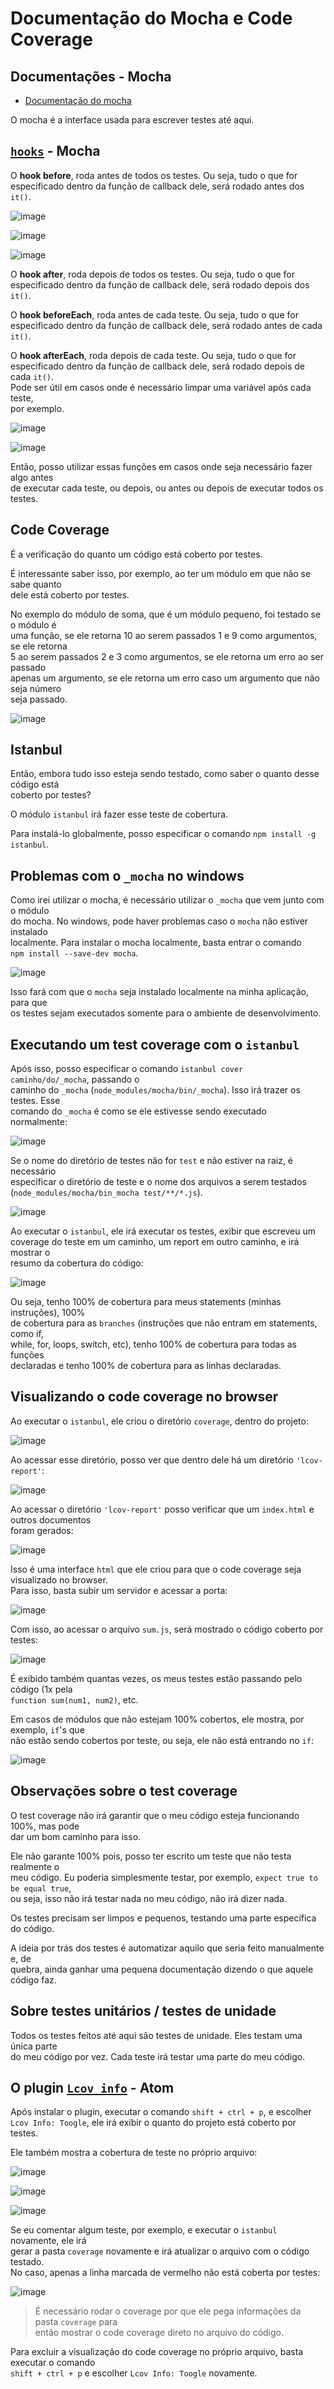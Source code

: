 # Documentação do Mocha e Code Coverage

## Documentações - Mocha 
- [Documentação do mocha](https://mochajs.org/)

O mocha é a interface usada para escrever testes até aqui.  

## [`hooks`](https://mochajs.org/#hooks) - Mocha 
O **hook before**, roda antes de todos os testes. Ou seja, tudo o que for  
especificado dentro da função de callback dele, será rodado antes dos `it()`.  

![image](https://user-images.githubusercontent.com/29297788/33521099-62b6eb6c-d7af-11e7-81a7-353e814ad303.png)

![image](https://user-images.githubusercontent.com/29297788/33521127-3c423d78-d7b0-11e7-94b7-3381e35acea8.png)

![image](https://user-images.githubusercontent.com/29297788/33521129-52fcfd6e-d7b0-11e7-9b29-82c4369fca14.png)

O **hook after**, roda depois de todos os testes. Ou seja, tudo o que for  
especificado dentro da função de callback dele, será rodado depois dos `it()`.  

O **hook beforeEach**, roda antes de cada teste. Ou seja, tudo o que for  
especificado dentro da função de callback dele, será rodado antes de cada `it()`.  

O **hook afterEach**, roda depois de cada teste. Ou seja, tudo o que for  
especificado dentro da função de callback dele, será rodado depois de cada `it()`.  
Pode ser útil em casos onde é necessário limpar uma variável após cada teste,  
por exemplo. 

![image](https://user-images.githubusercontent.com/29297788/33521136-8aea7260-d7b0-11e7-919c-7f1e1fa73f23.png)

![image](https://user-images.githubusercontent.com/29297788/33521137-901460ac-d7b0-11e7-92ad-cfcc018151c8.png)

Então, posso utilizar essas funções em casos onde seja necessário fazer algo antes  
de executar cada teste, ou depois, ou antes ou depois de executar todos os testes. 

## Code Coverage 
É a verificação do quanto um código está coberto por testes.  

É interessante saber isso, por exemplo, ao ter um módulo em que não se sabe quanto  
dele está coberto por testes.  

No exemplo do módulo de soma, que é um módulo pequeno, foi testado se o módulo é  
uma função, se ele retorna 10 ao serem passados 1 e 9 como argumentos, se ele retorna  
5 ao serem passados 2 e 3 como argumentos, se ele retorna um erro ao ser passado  
apenas um argumento, se ele retorna um erro caso um argumento que não seja número  
seja passado.  

![image](https://user-images.githubusercontent.com/29297788/33521160-7ee04048-d7b1-11e7-9259-27e7fbc769a6.png)

## Istanbul
Então, embora tudo isso esteja sendo testado, como saber o quanto desse código está  
coberto por testes? 

O módulo `istanbul` irá fazer esse teste de cobertura.  

Para instalá-lo globalmente, posso especificar o comando `npm install -g istanbul`.  

## Problemas com o `_mocha` no windows 
Como irei utilizar o mocha, é necessário utilizar o `_mocha` que vem junto com o módulo  
do mocha. No windows, pode haver problemas caso o `mocha` não estiver instalado  
localmente. Para instalar o mocha localmente, basta entrar o comando  
`npm install --save-dev mocha`.  

![image](https://user-images.githubusercontent.com/29297788/33526532-272c8a68-d82a-11e7-82c2-b846c003051b.png)

Isso fará com que o `mocha` seja instalado localmente na minha aplicação, para que  
os testes sejam executados somente para o ambiente de desenvolvimento.   

## Executando um test coverage com o `istanbul`
Após isso, posso especificar o comando `istanbul cover caminho/do/_mocha`, passando o  
caminho do `_mocha` (`node_modules/mocha/bin/_mocha`). Isso irá trazer os testes. Esse  
comando do `_mocha` é como se ele estivesse sendo executado normalmente:  

![image](https://user-images.githubusercontent.com/29297788/33526618-189ec96a-d82b-11e7-8834-d1902a49c091.png)

Se o nome do diretório de testes não for `test` e não estiver na raiz, é necessário  
especificar o diretório de teste e o nome dos arquivos a serem testados  
(`node_modules/mocha/bin_mocha test/**/*.js`).  

![image](https://user-images.githubusercontent.com/29297788/33526647-67f3b804-d82b-11e7-8af5-abf63e46c859.png)

Ao executar o `istanbul`, ele irá executar os testes, exibir que escreveu um  
coverage do teste em um caminho, um report em outro caminho, e irá mostrar o  
resumo da cobertura do código:  

![image](https://user-images.githubusercontent.com/29297788/33526668-ae923bd2-d82b-11e7-9e4b-f5bfe6ee3084.png)

Ou seja, tenho 100% de cobertura para meus statements (minhas instruções), 100%  
de cobertura para as `branches` (instruções que não entram em statements, como if,  
while, for, loops, switch, etc), tenho 100% de cobertura para todas as funções  
declaradas e tenho 100% de cobertura para as linhas declaradas.  

## Visualizando o code coverage no browser 

Ao executar o `istanbul`, ele criou o diretório `coverage`, dentro do projeto:  

![image](https://user-images.githubusercontent.com/29297788/33526720-5fa6f0c0-d82c-11e7-8d01-17d5802cd853.png)

Ao acessar esse diretório, posso ver que dentro dele há um diretório `'lcov-report'`:  

![image](https://user-images.githubusercontent.com/29297788/33526741-a140da5a-d82c-11e7-8b9d-f59e4303f536.png)

Ao acessar o diretório `'lcov-report'` posso verificar que um `index.html` e outros documentos  
foram gerados:  

![image](https://user-images.githubusercontent.com/29297788/33526750-b9ebb37c-d82c-11e7-94d0-d4a39336b1ce.png)

Isso é uma interface `html` que ele criou para que o code coverage seja visualizado no browser.  
Para isso, basta subir um servidor e acessar a porta:  

![image](https://user-images.githubusercontent.com/29297788/33526778-12132d0a-d82d-11e7-9e0b-ff4b249d7102.png)

Com isso, ao acessar o arquivo `sum.js`, será mostrado o código coberto por testes:  

![image](https://user-images.githubusercontent.com/29297788/33526788-391bb1ba-d82d-11e7-9fec-d3a2af3fac4a.png)

É exibido também quantas vezes, os meus testes estão passando pelo código (1x pela  
`function sum(num1, num2)`, etc.  

Em casos de módulos que não estejam 100% cobertos, ele mostra, por exemplo, `if`'s que  
não estão sendo cobertos por teste, ou seja, ele não está entrando no `if`:  

![image](https://user-images.githubusercontent.com/29297788/33526845-e81acc78-d82d-11e7-8e4b-24ac7ab0b414.png)

## Observações sobre o test coverage 
O test coverage não irá garantir que o meu código esteja funcionando 100%, mas pode  
dar um bom caminho para isso.  

Ele não garante 100% pois, posso ter escrito um teste que não testa realmente o  
meu código. Eu poderia simplesmente testar, por exemplo, `expect true to be equal true`,  
ou seja, isso não irá testar nada no meu código, não irá dizer nada.  

Os testes precisam ser limpos e pequenos, testando uma parte específica do código.  

A ideia por trás dos testes é automatizar aquilo que seria feito manualmente e, de  
quebra, ainda ganhar uma pequena documentação dizendo o que aquele código faz.  

## Sobre testes unitários / testes de unidade  
Todos os testes feitos até aqui são testes de unidade. Eles testam uma única parte  
do meu código por vez. Cada teste irá testar uma parte do meu código.  

## O plugin [`Lcov info`](https://atom.io/packages/lcov-info) - Atom 
Após instalar o plugin, executar o comando `shift + ctrl + p`, e escolher  
`Lcov Info: Toogle`, ele irá exibir o quanto do projeto está coberto por testes.  

Ele também mostra a cobertura de teste no próprio arquivo:  

![image](https://user-images.githubusercontent.com/29297788/33526995-4bd473d4-d830-11e7-898a-8e4fdfb3cadf.png)

![image](https://user-images.githubusercontent.com/29297788/33527003-63d268f6-d830-11e7-9691-cf7502d808ca.png)

![image](https://user-images.githubusercontent.com/29297788/33527010-779640e2-d830-11e7-85f3-74cd03182cc5.png)

Se eu comentar algum teste, por exemplo, e executar o `istanbul` novamente, ele irá  
gerar a pasta `coverage` novamente e irá atualizar o arquivo com o código testado.  
No caso, apenas a linha marcada de vermelho não está coberta por testes:  

![image](https://user-images.githubusercontent.com/29297788/33527038-c5d63460-d830-11e7-964d-a2157deb4627.png)

> É necessário rodar o coverage por que ele pega informações da pasta `coverage` para  
então mostrar o code coverage direto no arquivo do código.  

Para excluir a visualização do code coverage no próprio arquivo, basta executar o comando  
`shift + ctrl + p` e escolher `Lcov Info: Toogle` novamente.  

